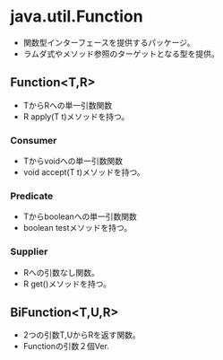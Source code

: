 # java.util.Function
* 関数型インターフェースを提供するパッケージ。
* ラムダ式やメソッド参照のターゲットとなる型を提供。

## Function<T,R>
* TからRへの単一引数関数
* R apply(T t)メソッドを持つ。

### Consumer<T>
* Tからvoidへの単一引数関数
* void accept(T t)メソッドを持つ。

### Predicate<T>
* Tからbooleanへの単一引数関数
* boolean test<T t>メソッドを持つ。

### Supplier<R>
* Rへの引数なし関数。
* R get()メソッドを持つ。

## BiFunction<T,U,R>
* 2つの引数T,UからRを返す関数。
* Functionの引数２個Ver.
